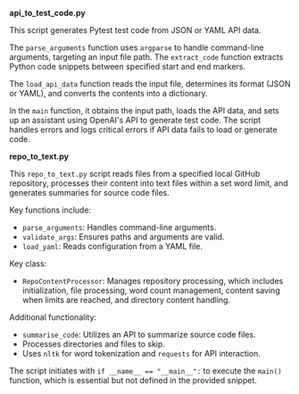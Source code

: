 **api_to_test_code.py**

This script generates Pytest test code from JSON or YAML API data.

The `parse_arguments` function uses `argparse` to handle command-line arguments, targeting an input file path. The `extract_code` function extracts Python code snippets between specified start and end markers.

The `load_api_data` function reads the input file, determines its format (JSON or YAML), and converts the contents into a dictionary.

In the `main` function, it obtains the input path, loads the API data, and sets up an assistant using OpenAI's API to generate test code. The script handles errors and logs critical errors if API data fails to load or generate code.

**repo_to_text.py**

This `repo_to_text.py` script reads files from a specified local GitHub repository, processes their content into text files within a set word limit, and generates summaries for source code files.

Key functions include:
- `parse_arguments`: Handles command-line arguments.
- `validate_args`: Ensures paths and arguments are valid.
- `load_yaml`: Reads configuration from a YAML file.

Key class:
- `RepoContentProcessor`: Manages repository processing, which includes initialization, file processing, word count management, content saving when limits are reached, and directory content handling.

Additional functionality:
- `summarise_code`: Utilizes an API to summarize source code files.
- Processes directories and files to skip.
- Uses `nltk` for word tokenization and `requests` for API interaction.

The script initiates with `if __name__ == "__main__":` to execute the `main()` function, which is essential but not defined in the provided snippet.

